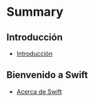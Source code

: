 # Summary

## Introducción

* [Introducción](README.md)

## Bienvenido a Swift

* [Acerca de Swift](bienvenido/chapter1.md)

